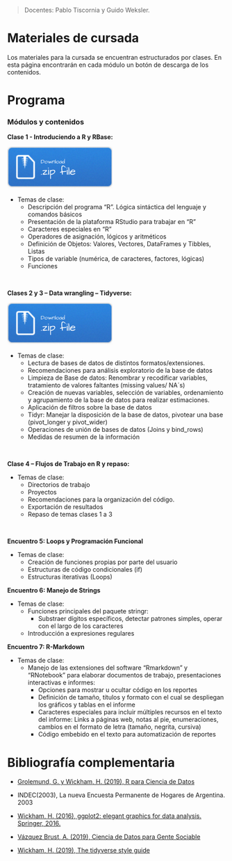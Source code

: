 > Docentes: Pablo Tiscornia y Guido Weksler.

# Materiales de cursada
Los materiales para la cursada se encuentran estructurados por clases. En esta página encontrarán en cada módulo un botón de descarga de los contenidos. 

# Programa

### Módulos y contenidos

__Clase 1 - Introduciendo a R y RBase:__

[![](img/Download.png)](Clase_1_R_base.rar)


+ Temas de clase: 
  +	Descripción del programa “R”. Lógica sintáctica del lenguaje y comandos básicos 
  +	Presentación de la plataforma RStudio para trabajar en “R”
  +	Caracteres especiales en “R”
  +	Operadores de asignación, lógicos y aritméticos
  +	Definición de Objetos: Valores, Vectores, DataFrames y Tibbles, Listas
  +	Tipos de variable (numérica, de caracteres, factores, lógicas)
  +	Funciones

<br>

__Clases 2 y 3 – Data wrangling – Tidyverse:__
 
 [![](img/Download.png)](Clase_2y3---tidyverse.zip)
 
 
+ Temas de clase:
  +	Lectura de bases de datos de distintos formatos/extensiones.
  +	Recomendaciones para análisis exploratorio de la base de datos 
  +	Limpieza de Base de datos: Renombrar y recodificar variables, tratamiento de valores faltantes (missing values/ NA´s)
  +	Creación de nuevas variables, selección de variables, ordenamiento y agrupamiento de la base de datos para realizar estimaciones.
  +	Aplicación de filtros sobre la base de datos
  +	Tidyr: Manejar la disposición de la base de datos, pivotear una base (pivot_longer y pivot_wider)
  +	Operaciones de unión de bases de datos (Joins y bind_rows) 
  +	Medidas de resumen de la información

  
<br>

__Clase 4 – Flujos de Trabajo en R y repaso:__

+ Temas de clase:
  + Directorios de trabajo
  + Proyectos
  + Recomendaciones para la organización del código.
  +	Exportación de resultados 
  +	Repaso de temas clases 1 a 3


<br>


__Encuentro 5: Loops y Programación Funcional__

+ Temas de clase:
  + Creación de funciones propias por parte del usuario 
  + Estructuras de código condicionales (if)
  + Estructuras iterativas (Loops)


__Encuentro 6: Manejo de Strings__

+ Temas de clase:
  + Funciones principales del paquete stringr:
    + Substraer dígitos específicos, detectar patrones simples, operar con el largo de los caracteres 
  + Introducción a expresiones regulares

__Encuentro 7: R-Markdown__

+ Temas de clase:
  + Manejo de las extensiones del software “Rmarkdown” y “RNotebook” para elaborar documentos de trabajo, presentaciones interactivas e informes:
    + Opciones para mostrar u ocultar código en los reportes
    + Definición de tamaño, títulos y formato con el cual se despliegan los gráficos y tablas en el informe
    + Caracteres especiales para incluir múltiples recursos en el texto del informe: Links a páginas web, notas al pie, enumeraciones, cambios en el formato de letra (tamaño, negrita, cursiva)
    + Código embebido en el texto para automatización de reportes


# Bibliografía complementaria

- [Grolemund, G. y Wickham, H. (2019), R para Ciencia de Datos](https://es.r4ds.hadley.nz)

- INDEC(2003), La nueva Encuesta Permanente de Hogares de Argentina. 2003

- [Wickham, H. (2016), ggplot2: elegant graphics for data analysis. Springer, 2016. ](https://ggplot2-book.org/)

- [Vázquez Brust, A. (2019), Ciencia de Datos para Gente Sociable](https://bitsandbricks.github.io/ciencia_de_datos_gente_sociable/)

- [Wickham, H. (2019), The tidyverse style guide](https://style.tidyverse.org/)
